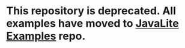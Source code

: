 # This repository is deprecated. All examples have moved to [JavaLite Examples](https://github.com/javalite/javalite-examples) repo.

